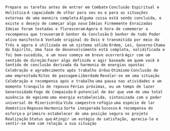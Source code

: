 `Prepare as tarefas antes de entrar em Combate` `Conclusão Espiritual e
Holística` `A capacidade de olhar para seu eu e para as situações externas de
uma maneira completa` `Alguma coisa está sendo concluída, e existe o desejo de
começar algo novo` `Ideias Firmemente Enraizadas` `Ideias foram testadas e
floresceram` `Agora é hora de comemorar a recompensa que trouxeram` `O Senhor
da Conclusão` `O Senhor de todo Poder ativo manifesto` `A Vontade original do
Dois é transmitida por meio do Três e agora é utilizada em um sistema sólido`
`Ordem, Lei, Governo` `Chama do Espirito, Uma fase de desenvolvimento está
completa, solidificada e foi bem-sucedida, e um novo começo em breve ocorrerá`
`Agir com um sentido de direção` `Fazer algo definido e agir baseado em quem
você é` `Sentido de conclusão derivada da harmonia de energias opostas`
`Celebração e agradecimento após trabalho árduo` `Otimismo` `Conclusão de uma
empreitada` `Ritos de passagem` `Liberdade` `Revelar-se em uma situação`
`Celebração e recompensa após o trabalho` `uma pausa nas atividades e um
momento tranquilo de repouso` `Férias próximas, ou um tempo de lazer`
`Generosidade` `Fogo de Compaixão` `O potencial de dar que vem de uma total
ausência de egoismo` `uma energia estabelecida, sintonizada com o poder
universal de Misericórdia` `Vida campestre` `refúgio` `uma espécie de lar
doméstico` `Repouso` `Harmonia` `Sorte inesperada` `Sucesso` `A recompensa do
esforço` `o primeiro estabelecer de uma posição segura no projeto`
`Realização` `Status quo` `Atingir um estágio de satisfação, aprecia-lo e
sentir-se bem com relação a sua situação`

